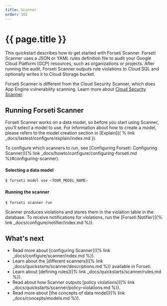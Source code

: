 ```yaml
---
title: Scanner
order: 101
---
```


# {{ page.title }}

This quickstart describes how to get started with Forseti Scanner. Forseti
Scanner uses a JSON or YAML rules definition file to audit your Google Cloud
Platform (GCP) resources, such as organizations or projects. After running the
audit, Forseti Scanner outputs rule violations to Cloud SQL and optionally
writes it to Cloud Storage bucket.

Forseti Scanner is different from the Cloud Security Scanner, which does App
Engine vulnerability scanning. Learn more about
[Cloud Security Scanner](https://cloud.google.com/security-scanner/).

## Running Forseti Scanner

Forseti Scanner works on a data model, so before you start using Scanner, you'll select a model to use. 
For information about how to create a model, please refers to the model creation section in 
[Explain]({ % link _docs/lastest/configure/explain/index.md }).

To configure which scanners to run, see 
[Configuring Forseti: Configuring Scanner]({% link _docs/howto/configure/configuring-forseti.md %}#configuring-scanner).


#### Selecting a data model

```bash
$ forseti model use <YOUR_MODEL_NAME>
```

#### Running the scanner

```bash
$ forseti scanner run
```

Scanner produces violations and stores them in the violation table in the database. 
To receive notifications for violations, run the 
[Forseti Notifier]({% link _docs/configure/notifier/index.md %}).

## What's next

- Read more about [configuring Scanner]({% link _docs/configure/scanner/index.md %}).
- Learn about the [different scanners]({% link _docs/quickstarts/scanner/descriptions.md %}) available in Forseti.
- Learn about [defining rules]({% link _docs/quickstarts/scanner/rules.md %}).
- Read about how Scanner outputs [policy violations]({% link _docs/quickstarts/scanner/policy-violations.md %}).
- Read more about [the concepts of data model]({% link _docs/concepts/models.md %}).
